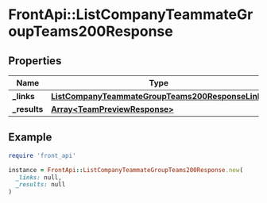 # FrontApi::ListCompanyTeammateGroupTeams200Response

## Properties

| Name | Type | Description | Notes |
| ---- | ---- | ----------- | ----- |
| **_links** | [**ListCompanyTeammateGroupTeams200ResponseLinks**](ListCompanyTeammateGroupTeams200ResponseLinks.md) |  | [optional] |
| **_results** | [**Array&lt;TeamPreviewResponse&gt;**](TeamPreviewResponse.md) |  | [optional] |

## Example

```ruby
require 'front_api'

instance = FrontApi::ListCompanyTeammateGroupTeams200Response.new(
  _links: null,
  _results: null
)
```

